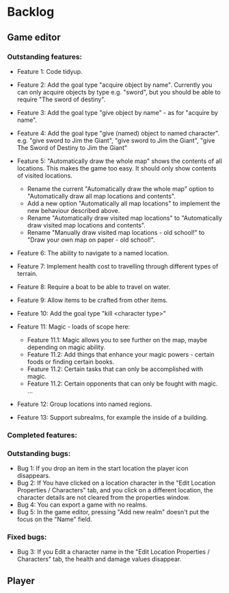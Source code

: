 # Backlog

## Game editor

### Outstanding features:
- Feature 1: Code tidyup.
- Feature 2: Add the goal type "acquire object by name". Currently you can only acquire objects by type
             e.g. "sword", but you should be able to require "The sword of destiny".
- Feature 3: Add the goal type "give object by name" - as for "acquire by name".
- Feature 4: Add the goal type "give (named) object to named character". e.g.
             "give sword to Jim the Giant", "give sword to Jim the Giant", "give The Sword of Destiny to Jim the Giant"
- Feature 5: "Automatically draw the whole map" shows the contents of all locations.
             This makes the game too easy. It should only show contents of visited locations.
  * Rename the current "Automatically draw the whole map" option to "Automatically draw all map locations and contents".  
  * Add a new option "Automatically all map locations" to implement the new behaviour described above.  
  * Rename "Automatically draw visited map locations" to "Automatically draw visited map locations and contents".   
  * Rename "Manually draw visited map locations - old school!" to "Draw your own map on paper - old school!".

- Feature 6: The ability to navigate to a named location.
- Feature 7: Implement health cost to travelling through different types of terrain.
- Feature 8: Require a boat to be able to travel on water.
- Feature 9: Allow items to be crafted from other items.
- Feature 10: Add the goal type "kill \<character type\>"
- Feature 11: Magic - loads of scope here:
  * Feature 11.1: Magic allows you to see further on the map, maybe depending on magic ability.
  * Feature 11.2: Add things that enhance your magic powers - certain foods or finding certain books.
  * Feature 11.2: Certain tasks that can only be accomplished with magic.
  * Feature 11.2: Certain opponents that can only be fought with magic.
  ...
- Feature 12: Group locations into named regions.
- Feature 13: Support subrealms, for example the inside of a building.

### Completed features:


### Outstanding bugs:
- Bug 1: If you drop an item in the start location the player icon disappears.
- Bug 2: If You have clicked on a location character in the "Edit Location Properties / Characters" tab, and you click on a different location,
         the character details are not cleared from the properties window.
- Bug 4: You can export a game with no realms.
- Bug 5: In the game editor, pressing "Add new realm" doesn't put the focus on the "Name" field.

### Fixed bugs:
- Bug 3: If you Edit a character name in the "Edit Location Properties / Characters" tab, the health and damage values disappear.

## Player
